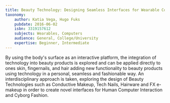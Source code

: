 ```yaml
---
title: Beauty Technology: Designing Seamless Interfaces for Wearable Computing
taxonomy:
	author: Katia Vega, Hugo Fuks
	pubdate: 2016-06-02
	isbn: 3319157612
	subjects: Wearables, Computers
	audience: General, College/University
	expertise: Beginner, Intermediate
---
```

By using the body's surface as an interactive platform, the integration of technology into beauty products is explored and can be applied directly to ones skin, fingernails, and hair adding new functionality to beauty products using technology in a personal, seamless and fashionable way. An interdisciplinary approach is taken, exploring the design of Beauty Technologies such as Conductive Makeup, Tech Nails, Hairware and FX e-makeup in order to create novel interfaces for Human Computer Interaction and Cyborg Fashion.